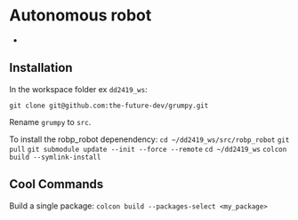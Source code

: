 # Autonomous robot
-

## Installation

In the workspace folder ex `dd2419_ws`:

`git clone git@github.com:the-future-dev/grumpy.git`

Rename `grumpy` to `src`.

To install the robp_robot depenendency:
`cd ~/dd2419_ws/src/robp_robot`
`git pull`
`git submodule update --init --force --remote`
`cd ~/dd2419_ws`
`colcon build --symlink-install`



## Cool Commands

Build a single package:
`colcon build --packages-select <my_package>`